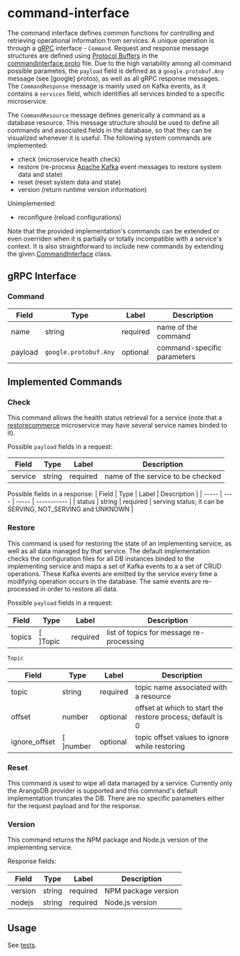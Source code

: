 # command-interface

The command interface defines common functions for controlling and retrieving operational information from services. A unique operation is through a [gRPC](https://grpc.io/docs/) interface - `Command`. Request and response message structures  are defined using [Protocol Buffers](https://developers.google.com/protocol-buffers/) in the [commandinterface.proto](https://github.com/restorecommerce/protos/blob/master/io/restorecommerce/commandinterface.proto) file. Due to the high variability among all command possible parametes, the `payload` field is defined as a `google.protobuf.Any` message (see [google] protos), as well as all gRPC response messages. The `CommandResponse` message is mainly used on Kafka events, as it contains a `services` field, which identifies all services binded to a specific microservice. 

The `CommandResource` message defines generically a command as a database resource. This message structure should be used to define all commands and associated fields in the database, so that they can be visualized whenever it is useful.
The following system commands are implemented:

- check (microservice health check)
- restore (re-process [Apache Kafka](https://kafka.apache.org/) event messages to restore system data and state)
- reset (reset system data and state)
- version (return runtime version information)

Unimplemented:
- reconfigure (reload configurations)

Note that the provided implementation's commands can be extended or even overriden when it is partially or totally incompatible with a service's context. It is also straightforward to include new commands by extending the given [CommandInterface](src/command-interface/index.ts) class.

## gRPC Interface

### Command 

| Field | Type | Label | Description |
| ----- | ---- | ----- | ----------- |
| name | string | required | name of the command |
| payload | `google.protobuf.Any` | optional | command-specific parameters |

## Implemented Commands

### Check

This command allows the health status retrieval for a service (note that a [restorecommerce](https://github.com/restorecommerce/) microservice may have several service names binded to it). 

Possible `payload` fields in a request:

| Field | Type | Label | Description |
| ----- | ---- | ----- | ----------- |
| service | string | required | name of the service to be checked |

Possible fields in a response:
| Field | Type | Label | Description |
| ----- | ---- | ----- | ----------- |
| status | string | required | serving status; it can be SERVING, NOT_SERVING and UNKNOWN |

### Restore

This command is used for restoring the state of an implementing service, as well as all data managed by that service. The default implementation checks the configuration files for all DB instances binded to the implementing service and maps a set of Kafka events to a a set of CRUD operations. 
These Kafka events are emitted by the service every time a modifying operation occurs in the database. The same events are re-processed in order to restore all data. 

Possible `payload` fields in a request:

| Field | Type | Label | Description |
| ----- | ---- | ----- | ----------- |
| topics | [ ]Topic | required | list of topics for message re-processing |

`Topic`

| Field | Type | Label | Description |
| ----- | ---- | ----- | ----------- |
| topic | string | required | topic name associated with a resource |
| offset | number | optional | offset at which to start the restore process; default is 0 |
| ignore_offset | [ ]number | optional | topic offset values to ignore while restoring |

### Reset

This command is used to wipe all data managed by a service.
Currently only the ArangoDB provider is supported and this command's default implementation truncates the DB. There are no specific parameters either for the request payload and for the response.

### Version

This command returns the NPM package and Node.js version of the implementing service. 

Response fields:

| Field | Type | Label | Description |
| ----- | ---- | ----- | ----------- |
| version | string | required | NPM package version |
| nodejs | string | required | Node.js version |


## Usage

See [tests](test/command_test.ts).

